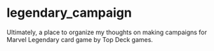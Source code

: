 # legendary_campaign
Ultimately, a place to organize my thoughts on making campaigns for Marvel Legendary card game by Top Deck games. 
